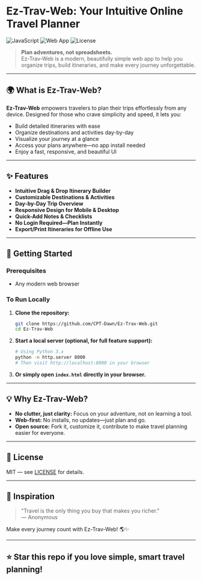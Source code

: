 # Ez-Trav-Web: Your Intuitive Online Travel Planner

![JavaScript](https://img.shields.io/badge/JavaScript-98%25-yellow)
![Web App](https://img.shields.io/badge/Web-Travel%20Planner-blue)
![License](https://img.shields.io/badge/License-MIT-green)

> **Plan adventures, not spreadsheets.**  
> Ez-Trav-Web is a modern, beautifully simple web app to help you organize trips, build itineraries, and make every journey unforgettable.

---

## 🌍 What is Ez-Trav-Web?

**Ez-Trav-Web** empowers travelers to plan their trips effortlessly from any device. Designed for those who crave simplicity and speed, it lets you:

- Build detailed itineraries with ease
- Organize destinations and activities day-by-day
- Visualize your journey at a glance
- Access your plans anywhere—no app install needed
- Enjoy a fast, responsive, and beautiful UI

---

## ✨ Features

- **Intuitive Drag & Drop Itinerary Builder**
- **Customizable Destinations & Activities**
- **Day-by-Day Trip Overview**
- **Responsive Design for Mobile & Desktop**
- **Quick-Add Notes & Checklists**
- **No Login Required—Plan Instantly**
- **Export/Print Itineraries for Offline Use**

---

## 🚀 Getting Started

### Prerequisites

- Any modern web browser

### To Run Locally

1. **Clone the repository:**
   ```bash
   git clone https://github.com/CPT-Dawn/Ez-Trav-Web.git
   cd Ez-Trav-Web
   ```

2. **Start a local server (optional, for full feature support):**
   ```bash
   # Using Python 3.x
   python -m http.server 8000
   # Then visit http://localhost:8000 in your browser
   ```

3. **Or simply open `index.html` directly in your browser.**

---

## 💡 Why Ez-Trav-Web?

- **No clutter, just clarity:** Focus on your adventure, not on learning a tool.
- **Web-first:** No installs, no updates—just plan and go.
- **Open source:** Fork it, customize it, contribute to make travel planning easier for everyone.

---

## 📜 License

MIT — see [LICENSE](LICENSE) for details.

---

## 🌟 Inspiration

> "Travel is the only thing you buy that makes you richer."  
> — Anonymous

Make every journey count with Ez-Trav-Web! 🌎✨

---

## ⭐ Star this repo if you love simple, smart travel planning!
